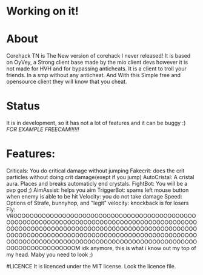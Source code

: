 # Working on it!

# About
Corehack TN is The New version of corehack I never released!
It is based on OyVey, a Strong client base made by the mio client devs however it is not made for HVH and for bypassing anticheats.
It is a client to troll your friends. In a smp without any anticheat. And With this Simple free and opensource client they will know that you cheat. 

# Status
It is in development, so it has not a lot of features and it can be buggy :) *FOR EXAMPLE FREECAM!!!!!!*

# Features:
Criticals: You do critical damage without jumping
Fakecrit: does the crit particles without doing crit damage(exept if you jump)
AutoCristal: A cristal aura. Places and breaks automaticly end crystals.
FightBot: You will be a pvp god ;)
AimAssist: helps you aim
TriggerBot: spams left mouse button when enemy is able to be hit
Velocity: you do not take damage
Speed: Options of Strafe, bunnyhop, and "legit"
velocity: knockback is for losers
Fly: VROOOOOOOOOOOOOOOOOOOOOOOOOOOOOOOOOOOOOOOOOOOOOOOOOOOOOOOOOOOOOOOOOOOOOOOOOOOOOOOOOOOOOOOOOOOOOOOOOOOOOOOOOOOOOOOOOOOOOOOOOOOOOOOOOOOOOOOOOOOOOOOOOOOOOOOOOOOOOOOOOOOOOOOOOOOOOOOOOOOOOOOOOOOOOOOOOOOOOOOOOOOOOOOOOOOOOOOOOOOOOOOOOOOOOOOOOOOOOOOOOOOOOOOOOOM
idk anymore, this is what i know out my top of my head. Maby you need to look ;)

#LICENCE
It is licenced under the MIT license. Look the licence file.


